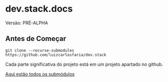 # dev.stack.docs
Versão: PRÉ-ALPHA


## Antes de Começar

``` git clone --recurse-submodules https://github.com/luizcarlosfaria/dev.stack ``` 

Cada parte significativa do projeto está em um projeto apartado no github.

 [Aqui estão todos os submódulos](https://github.com/luizcarlosfaria/dev.stack/blob/main/.gitmodules)